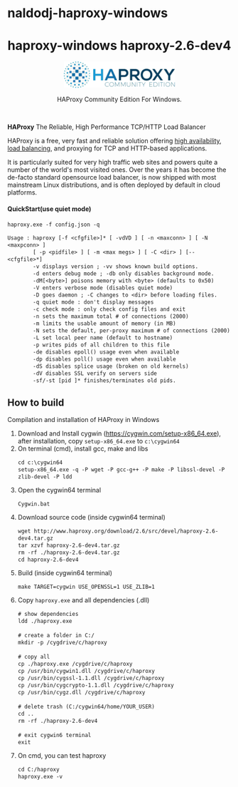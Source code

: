 # naldodj-haproxy-windows
<div align="center">
    <h1>haproxy-windows haproxy-2.6-dev4</h1>
    <img src="./HAProxyCE.png" width="250" />
    <p align="center">
        HAProxy Community Edition For Windows. 
    </p>    
</div>

<br>

**HAProxy** The Reliable, High Performance TCP/HTTP Load Balancer

HAProxy is a free, very fast and reliable solution offering [high availability](http://en.wikipedia.org/wiki/High_availability),
 [load balancing](http://en.wikipedia.org/wiki/Load_balancer), and proxying for TCP and HTTP-based applications. 
 
 It is particularly suited for very high traffic web sites and powers quite a number of the world's most visited ones. 
 Over the years it has become the de-facto standard opensource load balancer, is now shipped with most mainstream 
 Linux distributions, and is often deployed by default in cloud platforms.

#### QuickStart(use quiet mode)

    haproxy.exe -f config.json -q

```
Usage : haproxy [-f <cfgfile>]* [ -vdVD ] [ -n <maxconn> ] [ -N <maxpconn> ]
        [ -p <pidfile> ] [ -m <max megs> ] [ -C <dir> ] [-- <cfgfile>*]
        -v displays version ; -vv shows known build options.
        -d enters debug mode ; -db only disables background mode.
        -dM[<byte>] poisons memory with <byte> (defaults to 0x50)
        -V enters verbose mode (disables quiet mode)
        -D goes daemon ; -C changes to <dir> before loading files.
        -q quiet mode : don't display messages
        -c check mode : only check config files and exit
        -n sets the maximum total # of connections (2000)
        -m limits the usable amount of memory (in MB)
        -N sets the default, per-proxy maximum # of connections (2000)
        -L set local peer name (default to hostname)
        -p writes pids of all children to this file
        -de disables epoll() usage even when available
        -dp disables poll() usage even when available
        -dS disables splice usage (broken on old kernels)
        -dV disables SSL verify on servers side
        -sf/-st [pid ]* finishes/terminates old pids.
```


## How to build

Compilation and installation of HAProxy in Windows

1. Download and Install cygwin (<https://cygwin.com/setup-x86_64.exe>), after installation, copy `setup-x86_64.exe` to `c:\cygwin64`
2. On terminal (cmd), install gcc, make and libs
    ```
    cd c:\cygwin64
    setup-x86_64.exe -q -P wget -P gcc-g++ -P make -P libssl-devel -P zlib-devel -P ldd
    ```
3. Open the cygwin64 terminal
    ```
    Cygwin.bat
    ```
4. Download source code (inside cygwin64 terminal)
    ```
    wget http://www.haproxy.org/download/2.6/src/devel/haproxy-2.6-dev4.tar.gz
    tar xzvf haproxy-2.6-dev4.tar.gz
    rm -rf ./haproxy-2.6-dev4.tar.gz 
    cd haproxy-2.6-dev4
    ```
5. Build (inside cygwin64 terminal)
    ```
    make TARGET=cygwin USE_OPENSSL=1 USE_ZLIB=1
    ```
6. Copy `haproxy.exe` and all dependencies (.dll)
    ```
    # show dependencies
    ldd ./haproxy.exe
   
    # create a folder in C:/
    mkdir -p /cygdrive/c/haproxy 
   
    # copy all
    cp ./haproxy.exe /cygdrive/c/haproxy
    cp /usr/bin/cygwin1.dll /cygdrive/c/haproxy
    cp /usr/bin/cygssl-1.1.dll /cygdrive/c/haproxy
    cp /usr/bin/cygcrypto-1.1.dll /cygdrive/c/haproxy
    cp /usr/bin/cygz.dll /cygdrive/c/haproxy
   
    # delete trash (C:/cygwin64/home/YOUR_USER)
    cd ..
    rm -rf ./haproxy-2.6-dev4
   
    # exit cygwin6 terminal
    exit
    ```
7. On cmd, you can test haproxy
    ```
    cd C:/haproxy
    haproxy.exe -v
    ```
